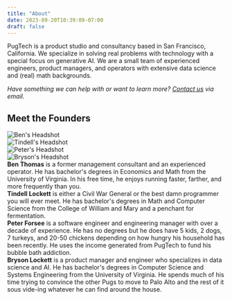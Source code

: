 ```yaml
---
title: "About"
date: 2023-09-20T10:39:09-07:00
draft: false
---
```

<link rel="stylesheet" href="/css/about.css">
<script src="/js/about.js"></script>

PugTech is a product studio and consultancy based in San Francisco, California. We specialize in solving real problems with technology with a special focus on generative AI. We are a small team of experienced engineers, product managers, and operators with extensive data science and (real) math backgrounds.

*Have something we can help with or want to learn more? [Contact us](mailto:hello@pugtech.co) via email.*

## Meet the Founders

<div class="founders-grid">
    <div class="founder active" data-founder="ben">
        <img src="/images/ben.jpg" alt="Ben's Headshot">
    </div>
    <div class="founder active" data-founder="tindell">
        <img src="/images/tindell.jpeg" alt="Tindell's Headshot">
    </div>
    <div class="founder active" data-founder="peter">
        <img src="/images/peter.jpeg" alt="Peter's Headshot">
    </div>
    <div class="founder active" data-founder="bryson">
        <img src="/images/bryson.JPG" alt="Bryson's Headshot">
    </div>
</div>

<div class="founder-bio" id="ben-bio">
    <strong>Ben Thomas</strong> is a former management consultant and an experienced operator. He has bachelor's degrees in Economics and Math from the University of Virginia. In his free time, he enjoys running faster, farther, and more frequently than you.
</div>
<div class="founder-bio" id="tindell-bio">
    <strong>Tindell Lockett</strong> is either a Civil War General or the best damn programmer you will ever meet. He has bachelor's degrees in Math and Computer Science from the College of William and Mary and a penchant for fermentation. 
</div>
<div class="founder-bio" id="peter-bio">
    <strong>Peter Forsee</strong> is a software engineer and engineering manager with over a decade of experience. He has no degrees but he does have 5 kids, 2 dogs, 7 turkeys, and 20-50 chickens depending on how hungry his household has been recently. He uses the income generated from PugTech to fund his bubble bath addiction.
</div>
<div class="founder-bio" id="bryson-bio">
    <strong>Bryson Lockett</strong> is a product manager and engineer who specializes in data science and AI. He has bachelor's degrees in Computer Science and Systems Engineering from the University of Virginia. He spends much of his time trying to convince the other Pugs to move to Palo Alto and the rest of it sous vide-ing whatever he can find around the house.
</div>
